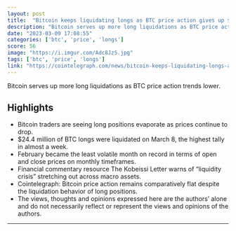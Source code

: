 ```yaml
---
layout: post
title:  "Bitcoin keeps liquidating longs as BTC price action gives up $22K support"
description: "Bitcoin serves up more long liquidations as BTC price action trends lower."
date: "2023-03-09 17:08:55"
categories: ['btc', 'price', 'longs']
score: 56
image: "https://i.imgur.com/Adc8JzS.jpg"
tags: ['btc', 'price', 'longs']
link: "https://cointelegraph.com/news/bitcoin-keeps-liquidating-longs-as-btc-price-action-gives-up-22k-support"
---
```


Bitcoin serves up more long liquidations as BTC price action trends lower.

## Highlights

- Bitcoin traders are seeing long positions evaporate as prices continue to drop.
- $24.4 million of BTC longs were liquidated on March 8, the highest tally in almost a week.
- February became the least volatile month on record in terms of open and close prices on monthly timeframes.
- Financial commentary resource The Kobeissi Letter warns of “liquidity crisis” stretching out across macro assets.
- Cointelegraph: Bitcoin price action remains comparatively flat despite the liquidation behavior of long positions.
- The views, thoughts and opinions expressed here are the authors’ alone and do not necessarily reflect or represent the views and opinions of the authors.

---
